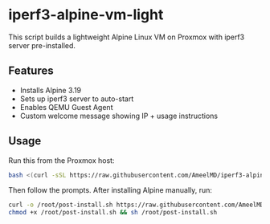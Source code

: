 # iperf3-alpine-vm-light

This script builds a lightweight Alpine Linux VM on Proxmox with iperf3 server pre-installed.

## Features
- Installs Alpine 3.19
- Sets up iperf3 server to auto-start
- Enables QEMU Guest Agent
- Custom welcome message showing IP + usage instructions

## Usage

Run this from the Proxmox host:

```bash
bash <(curl -sSL https://raw.githubusercontent.com/AmeelMD/iperf3-alpine-vm-light/main/setup.sh)
```

Then follow the prompts. After installing Alpine manually, run:

```bash
curl -o /root/post-install.sh https://raw.githubusercontent.com/AmeelMD/iperf3-alpine-vm-light/main/post-install.sh
chmod +x /root/post-install.sh && sh /root/post-install.sh
```
